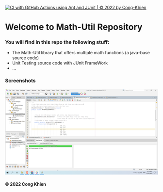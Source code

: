 [![CI with GitHub Actions using Ant and JUnit | © 2022 by Cong-Khien](https://github.com/Cong-Khien/math-util/actions/workflows/ci-junit.yml/badge.svg)](https://github.com/Cong-Khien/math-util/actions/workflows/ci-junit.yml)

# Welcome to Math-Util Repository
### You will find in this repo the following stuff:
* The Math-Util library that offers multiple math functions (a java-base source code)
* Unit Testing source code with JUnit FrameWork
* ...

### Screenshots
![DDT & TDD with JUnit](https://github.com/Cong-Khien/math-util/blob/main/images/DDTwithJunit.png)

#### © 2022 Cong Khien